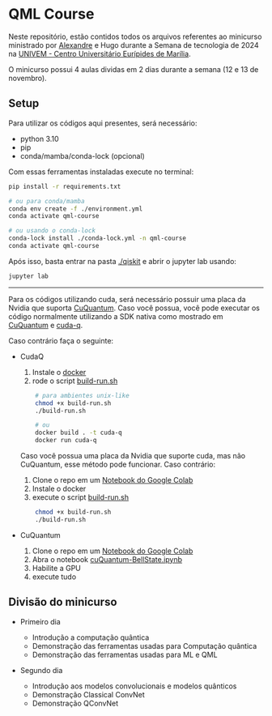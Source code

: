 # QML Course

Neste repositório, estão contidos todos os arquivos referentes ao minicurso ministrado por [Alexandre](https://github.com/Dpbm) e Hugo durante a Semana de tecnologia de 2024 na [UNIVEM - Centro Universitário Eurípides de Marília](https://www.univem.edu.br/).

O minicurso possui 4 aulas dividas em 2 dias durante a semana (12 e 13 de novembro).

## Setup

Para utilizar os códigos aqui presentes, será necessário:

- python 3.10
- pip
- conda/mamba/conda-lock (opcional)

Com essas ferramentas instaladas execute no terminal:

```bash
pip install -r requirements.txt 

# ou para conda/mamba
conda env create -f ./environment.yml
conda activate qml-course

# ou usando o conda-lock
conda-lock install ./conda-lock.yml -n qml-course
conda activate qml-course
```

Após isso, basta entrar na pasta [./qiskit](./qiskit/) e abrir o jupyter lab usando:

```bash
jupyter lab
```

---

Para os códigos utilizando cuda, será necessário possuir uma placa da Nvidia que suporta [CuQuantum](https://developer.nvidia.com/cuquantum-sdk). Caso você possua, você pode executar os código normalmente utilizando a SDK nativa como mostrado em [CuQuantum](https://developer.nvidia.com/cuquantum-sdk) e [cuda-q](https://developer.nvidia.com/cuda-q).

Caso contrário faça o seguinte:

- CudaQ
    1. Instale o [docker](https://www.docker.com/)
    2. rode o script [build-run.sh](./cuda-q/build-run.sh)

    ```bash
        # para ambientes unix-like
        chmod +x build-run.sh
        ./build-run.sh

        # ou
        docker build . -t cuda-q
        docker run cuda-q

    ```

   Caso você possua uma placa da Nvidia que suporte cuda, mas não CuQuantum, esse método pode funcionar. Caso contrário:

    1. Clone o repo em um [Notebook do Google Colab](https://colab.research.google.com/)
    2. Instale o docker
    3. execute o script [build-run.sh](./cuda-q/build-run.sh)
    ```bash
        chmod +x build-run.sh
        ./build-run.sh
    ```

- CuQuantum
    1. Clone o repo em um [Notebook do Google Colab](https://colab.research.google.com/)
    2. Abra o notebook [cuQuantum-BellState.ipynb](./cuQuantum/cuQuantum-BellState.ipynb)
    3. Habilite a GPU
    4. execute tudo

## Divisão do minicurso

- Primeiro dia
    - Introdução a computação quântica
    - Demonstração das ferramentas usadas para Computação quântica
    - Demonstração das ferramentas usadas para ML e QML

- Segundo dia
    - Introdução aos modelos convolucionais e modelos quânticos
    - Demonstração Classical ConvNet
    - Demonstração QConvNet
